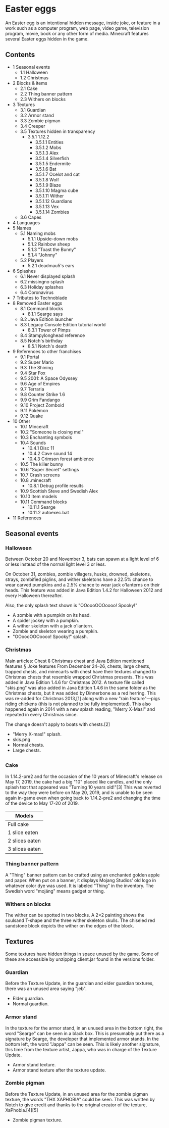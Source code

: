 # Easter eggs
An Easter egg is an intentional hidden message, inside joke, or feature in a work such as a computer program, web page, video game, television program, movie, book or any other form of media. Minecraft features several Easter eggs hidden in the game.

## Contents
- 1 Seasonal events
	- 1.1 Halloween
	- 1.2 Christmas
- 2 Blocks & items
	- 2.1 Cake
	- 2.2 Thing banner pattern
	- 2.3 Withers on blocks
- 3 Textures
	- 3.1 Guardian
	- 3.2 Armor stand
	- 3.3 Zombie pigman
	- 3.4 Creeper
	- 3.5 Textures hidden in transparency
		- 3.5.1 1.12.2
			- 3.5.1.1 Entities
			- 3.5.1.2 Mobs
			- 3.5.1.3 Alex
			- 3.5.1.4 Silverfish
			- 3.5.1.5 Endermite
			- 3.5.1.6 Bat
			- 3.5.1.7 Ocelot and cat
			- 3.5.1.8 Wolf
			- 3.5.1.9 Blaze
			- 3.5.1.10 Magma cube
			- 3.5.1.11 Wither
			- 3.5.1.12 Guardians
			- 3.5.1.13 Vex
			- 3.5.1.14 Zombies
	- 3.6 Capes
- 4 Languages
- 5 Names
	- 5.1 Naming mobs
		- 5.1.1 Upside-down mobs
		- 5.1.2 Rainbow sheep
		- 5.1.3 "Toast the Bunny"
		- 5.1.4 "Johnny"
	- 5.2 Players
		- 5.2.1 deadmau5's ears
- 6 Splashes
	- 6.1 Never displayed splash
	- 6.2 missingno splash
	- 6.3 Holiday splashes
	- 6.4 Coronavirus
- 7 Tributes to Technoblade
- 8 Removed Easter eggs
	- 8.1 Command blocks
		- 8.1.1 Searge says
	- 8.2 Java Edition launcher
	- 8.3 Legacy Console Edition tutorial world
		- 8.3.1 Tower of Pimps
	- 8.4 Stampylonghead reference
	- 8.5 Notch's birthday
		- 8.5.1 Notch's death
- 9 References to other franchises
	- 9.1 Portal
	- 9.2 Super Mario
	- 9.3 The Shining
	- 9.4 Star Fox
	- 9.5 2001: A Space Odyssey
	- 9.6 Age of Empires
	- 9.7 Terraria
	- 9.8 Counter Strike 1.6
	- 9.9 Grim Fandango
	- 9.10 Project Zomboid
	- 9.11 Pokémon
	- 9.12 Quake
- 10 Other
	- 10.1 Minceraft
	- 10.2 "Someone is closing me!"
	- 10.3 Enchanting symbols
	- 10.4 Sounds
		- 10.4.1 Disc 11
		- 10.4.2 Cave sound 14
		- 10.4.3 Crimson forest ambience
	- 10.5 The killer bunny
	- 10.6 "Super Secret" settings
	- 10.7 Crash screens
	- 10.8 .minecraft
		- 10.8.1 Debug profile results
	- 10.9 Scottish Steve and Swedish Alex
	- 10.10 Item models
	- 10.11 Command blocks
		- 10.11.1 Searge
		- 10.11.2 autoexec.bat
- 11 References

## Seasonal events
### Halloween
Between October 20 and November 3, bats can spawn at a light level of 6 or less instead of the normal light level 3 or less.

On October 31, zombies, zombie villagers, husks, drowned, skeletons, strays, zombified piglins, and wither skeletons have a 22.5% chance to wear carved pumpkins and a 2.5% chance to wear jack o'lanterns on their heads. This feature was added in Java Edition 1.4.2 for Halloween 2012 and every Halloween thereafter.

Also, the only splash text shown is "OOoooOOOoooo! Spooky!"

- A zombie with a pumpkin on its head.
- A spider jockey with a pumpkin.
- A wither skeleton with a jack o'lantern.
- Zombie and skeleton wearing a pumpkin.
- "OOoooOOOoooo! Spooky!" splash.

### Christmas
Main articles: Chest § Christmas chest and Java Edition mentioned features § Joke features
From December 24–26, chests, large chests, trapped chests, and minecarts with chest have their textures changed to Christmas chests that resemble wrapped Christmas presents. This was added in Java Edition 1.4.6 for Christmas 2012. A texture file called "skis.png" was also added in Java Edition 1.4.6 in the same folder as the Christmas chests, but it was added by Dinnerbone as a red herring. This was re-added for Christmas 2013,[1] along with a new "rain feature"—pigs riding chickens (this is not planned to be fully implemented). This also happened again in 2014 with a new splash reading, "Merry X-Mas!" and repeated in every Christmas since.

The change doesn't apply to boats with chests.[2]

- "Merry X-mas!" splash.
- skis.png
- Normal chests.
- Large chests.

## 
### Cake





In 1.14.2-pre2 and for the occasion of the 10 years of Minecraft's release on May 17, 2019, the cake had a big "10" placed like candles, and the only splash text that appeared was "Turning 10 years old!"[3] This was reverted to the way they were before on May 20, 2019, and is unable to be seen again in-game even when going back to 1.14.2-pre2 and changing the time of the device to May 17-20 of 2019.

| Models         |
|----------------|
| Full cake      |
| 1 slice eaten  |
| 2 slices eaten |
| 3 slices eaten |

### Thing banner pattern
A "Thing" banner pattern can be crafted using an enchanted golden apple and paper. When put on a banner, it displays Mojang Studios' old logo in whatever color dye was used. It is labeled "Thing" in the inventory. The Swedish word "mojäng" means gadget or thing.

### Withers on blocks
The wither can be spotted in two blocks. A 2×2 painting shows the soulsand T-shape and the three wither skeleton skulls. The chiseled red sandstone block depicts the wither on the edges of the block.

## Textures
Some textures have hidden things in space unused by the game. Some of these are accessible by unzipping client.jar found in the versions folder.

### Guardian
Before the Texture Update, in the guardian and elder guardian textures, there was an unused area saying "jeb".

- Elder guardian.
- Normal guardian.

### Armor stand
In the texture for the armor stand, in an unused area in the bottom right, the word "Searge" can be seen in a black box. This is presumably put there as a signature by Searge, the developer that implemented armor stands. In the bottom left, the word "Jappa" can be seen. This is likely another signature, this time from the texture artist, Jappa, who was in charge of the Texture Update.

- Armor stand texture.
- Armor stand texture after the texture update.

### Zombie pigman
Before the Texture Update, in an unused area for the zombie pigman texture, the words "THX XAPHOBIA" could be seen. This was written by Notch to give credit and thanks to the original creator of the texture, XaPhobia.[4][5]

- Zombie pigman texture.

